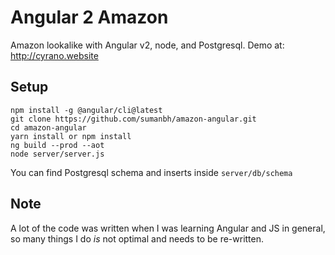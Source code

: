 # Angular 2 Amazon
Amazon lookalike with Angular v2, node, and Postgresql. Demo at: http://cyrano.website

## Setup

```
npm install -g @angular/cli@latest
git clone https://github.com/sumanbh/amazon-angular.git
cd amazon-angular
yarn install or npm install
ng build --prod --aot
node server/server.js
```
You can find Postgresql schema and inserts inside ```server/db/schema```
## Note
A lot of the code was written when I was learning Angular and JS in general, so many things I do *is* not optimal and needs to be re-written.
